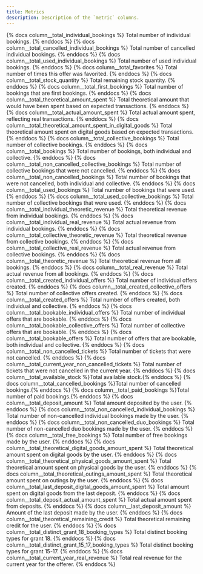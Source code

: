 ```yaml
---
title: Metrics
description: Description of the `metric` columns.
---
```


{% docs column__total_individual_bookings %} Total number of individual bookings. {% enddocs %}
{% docs column__total_cancelled_individual_bookings %} Total number of cancelled individual bookings. {% enddocs %}
{% docs column__total_used_individual_bookings %} Total number of used individual bookings. {% enddocs %}
{% docs column__total_favorites %} Total number of times this offer was favorited. {% enddocs %}
{% docs column__total_stock_quantity %} Total remaining stock quantity. {% enddocs %}
{% docs column__total_first_bookings %} Total number of bookings that are first bookings. {% enddocs %}
{% docs column__total_theoretical_amount_spent %} Total theoretical amount that would have been spent based on expected transactions. {% enddocs %}
{% docs column__total_actual_amount_spent %} Total actual amount spent, reflecting real transactions. {% enddocs %}
{% docs column__total_theoretical_amount_spent_in_digital_goods %} Total theoretical amount spent on digital goods based on expected transactions. {% enddocs %}
{% docs column__total_collective_bookings %} Total number of collective bookings. {% enddocs %}
{% docs column__total_bookings %} Total number of bookings, both individual and collective. {% enddocs %}
{% docs column__total_non_cancelled_collective_bookings %} Total number of collective bookings that were not cancelled. {% enddocs %}
{% docs column__total_non_cancelled_bookings %} Total number of bookings that were not cancelled, both individual and collective. {% enddocs %}
{% docs column__total_used_bookings %} Total number of bookings that were used. {% enddocs %}
{% docs column__total_used_collective_bookings %} Total number of collective bookings that were used. {% enddocs %}
{% docs column__total_individual_theoretic_revenue %} Total theoretical revenue from individual bookings. {% enddocs %}
{% docs column__total_individual_real_revenue %} Total actual revenue from individual bookings. {% enddocs %}
{% docs column__total_collective_theoretic_revenue %} Total theoretical revenue from collective bookings. {% enddocs %}
{% docs column__total_collective_real_revenue %} Total actual revenue from collective bookings. {% enddocs %}
{% docs column__total_theoretic_revenue %} Total theoretical revenue from all bookings. {% enddocs %}
{% docs column__total_real_revenue %} Total actual revenue from all bookings. {% enddocs %}
{% docs column__total_created_individual_offers %} Total number of individual offers created. {% enddocs %}
{% docs column__total_created_collective_offers %} Total number of collective offers created. {% enddocs %}
{% docs column__total_created_offers %} Total number of offers created, both individual and collective. {% enddocs %}
{% docs column__total_bookable_individual_offers %} Total number of individual offers that are bookable. {% enddocs %}
{% docs column__total_bookable_collective_offers %} Total number of collective offers that are bookable. {% enddocs %}
{% docs column__total_bookable_offers %} Total number of offers that are bookable, both individual and collective. {% enddocs %}
{% docs column__total_non_cancelled_tickets %} Total number of tickets that were not cancelled. {% enddocs %}
{% docs column__total_current_year_non_cancelled_tickets %} Total number of tickets that were not cancelled in the current year. {% enddocs %}
{% docs column__total_available_stock %}Total available stock.{% enddocs %}
{% docs column__total_cancelled_bookings %}Total number of cancelled bookings.{% enddocs %}
{% docs column__total_paid_bookings %}Total number of paid bookings.{% enddocs %}
{% docs column__total_deposit_amount %} Total amount deposited by the user. {% enddocs %}
{% docs column__total_non_cancelled_individual_bookings %} Total number of non-cancelled individual bookings made by the user. {% enddocs %}
{% docs column__total_non_cancelled_duo_bookings %} Total number of non-cancelled duo bookings made by the user. {% enddocs %}
{% docs column__total_free_bookings %} Total number of free bookings made by the user. {% enddocs %}
{% docs column__total_theoretical_digital_goods_amount_spent %} Total theoretical amount spent on digital goods by the user. {% enddocs %}
{% docs column__total_theoretical_physical_goods_amount_spent %} Total theoretical amount spent on physical goods by the user. {% enddocs %}
{% docs column__total_theoretical_outings_amount_spent %} Total theoretical amount spent on outings by the user. {% enddocs %}
{% docs column__total_last_deposit_digital_goods_amount_spent %} Total amount spent on digital goods from the last deposit. {% enddocs %}
{% docs column__total_deposit_actual_amount_spent %} Total actual amount spent from deposits. {% enddocs %}
{% docs column__last_deposit_amount %} Amount of the last deposit made by the user. {% enddocs %}
{% docs column__total_theoretical_remaining_credit %} Total theoretical remaining credit for the user. {% enddocs %}
{% docs column__total_distinct_grant_18_booking_types %} Total distinct booking types for grant 18. {% enddocs %}
{% docs column__total_distinct_grant_15_17_booking_types %} Total distinct booking types for grant 15-17. {% enddocs %}
{% docs column__total_current_year_real_revenue %} Total real revenue for the current year for the offerer. {% enddocs %}

